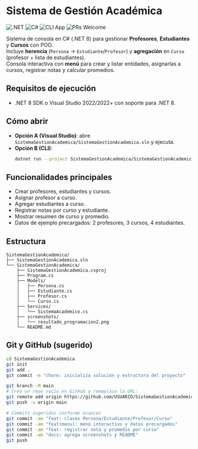 # Sistema de Gestión Académica
![.NET](https://img.shields.io/badge/.NET-8.0-512BD4?logo=dotnet&logoColor=white)
![C#](https://img.shields.io/badge/C%23-239120?logo=csharp&logoColor=white)
![CLI App](https://img.shields.io/badge/App-Console-blue)
![PRs Welcome](https://img.shields.io/badge/PRs-welcome-brightgreen)

Sistema de consola en C# (.NET 8) para gestionar **Profesores**, **Estudiantes** y **Cursos** con POO.  
Incluye **herencia** (`Persona` → `Estudiante`/`Profesor`) y **agregación** en `Curso` (profesor + lista de estudiantes).  
Consola interactiva con **menú** para crear y listar entidades, asignarlas a cursos, registrar notas y calcular promedios.

## Requisitos de ejecución
- .NET 8 SDK o Visual Studio 2022/2022+ con soporte para .NET 8.

## Cómo abrir
- **Opción A (Visual Studio)**: abre `SistemaGestionAcademica/SistemaGestionAcademica.sln` y ejecuta.
- **Opción B (CLI)**:
  ```bash
  dotnet run --project SistemaGestionAcademica/SistemaGestionAcademica.csproj

## Funcionalidades principales
- Crear profesores, estudiantes y cursos.
- Asignar profesor a curso.
- Agregar estudiantes a curso.
- Registrar notas por curso y estudiante.
- Mostrar resumen de curso y promedio.
- Datos de ejemplo precargados: 2 profesores, 3 cursos, 4 estudiantes.

## Estructura
```
SistemaGestionAcademica/
├── SistemaGestionAcademica.sln
└── SistemaGestionAcademica/
    ├── SistemaGestionAcademica.csproj
    ├── Program.cs
    ├── Models/
    │   ├── Persona.cs
    │   ├── Estudiante.cs
    │   ├── Profesor.cs
    │   └── Curso.cs
    ├── Services/
    │   └── SistemaAcademico.cs
    ├── screenshots/
    │   └── resultado_programacion2.png
    └── README.md
```

## Git y GitHub (sugerido)
```bash
cd SistemaGestionAcademica
git init
git add .
git commit -m "chore: inicializa solución y estructura del proyecto"

git branch -M main
# Crea un repo vacío en GitHub y reemplaza la URL:
git remote add origin https://github.com/USUARIO/SistemaGestionAcademica.git
git push -u origin main

# Commits sugeridos conforme avances
git commit -am "feat: clases Persona/Estudiante/Profesor/Curso"
git commit -am "feat(menu): menú interactivo y datos precargados"
git commit -am "feat: registrar nota y promedio por curso"
git commit -am "docs: agrega screenshots y README"
git push
```

